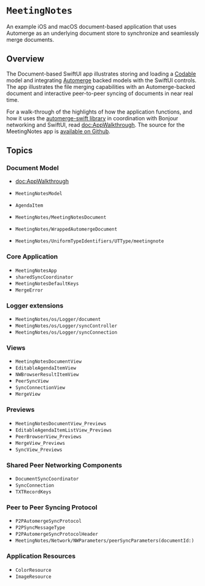 # ``MeetingNotes``

An example iOS and macOS document-based application that uses Automerge as an underlying document store to synchronize and seamlessly merge documents.   

## Overview

The Document-based SwiftUI app illustrates storing and loading a [Codable](https://developer.apple.com/documentation/swift/codable) model and integrating [Automerge](https://automerge.org/) backed models with the SwiftUI controls.
The app illustrates the file merging capabilities with an Automerge-backed document and interactive peer-to-peer syncing of documents in near real time.

For a walk-through of the highlights of how the application functions, and how it uses the [automerge-swift library](https://automerge.org/automerge-swift/documentation/automerge/) in coordination with Bonjour networking and SwiftUI, read <doc:AppWalkthrough>.
The source for the MeetingNotes app is [available on Github](https://github.com/automerge/MeetingNotes).

## Topics

### Document Model

- <doc:AppWalkthrough>
- ``MeetingNotesModel``
- ``AgendaItem``

- ``MeetingNotes/MeetingNotesDocument``
- ``MeetingNotes/WrappedAutomergeDocument``
- ``MeetingNotes/UniformTypeIdentifiers/UTType/meetingnote``

### Core Application

- ``MeetingNotesApp``
- ``sharedSyncCoordinator``
- ``MeetingNotesDefaultKeys``
- ``MergeError``

### Logger extensions

- ``MeetingNotes/os/Logger/document``
- ``MeetingNotes/os/Logger/syncController``
- ``MeetingNotes/os/Logger/syncConnection``

### Views

- ``MeetingNotesDocumentView``
- ``EditableAgendaItemView``
- ``NWBrowserResultItemView``
- ``PeerSyncView``
- ``SyncConnectionView``
- ``MergeView``


### Previews

- ``MeetingNotesDocumentView_Previews``
- ``EditableAgendaItemListView_Previews``
- ``PeerBrowserView_Previews``
- ``MergeView_Previews``
- ``SyncView_Previews``

### Shared Peer Networking Components

- ``DocumentSyncCoordinator``
- ``SyncConnection``
- ``TXTRecordKeys``

### Peer to Peer Syncing Protocol

- ``P2PAutomergeSyncProtocol``
- ``P2PSyncMessageType`` 
- ``P2PAutomergeSyncProtocolHeader``
- ``MeetingNotes/Network/NWParameters/peerSyncParameters(documentId:)``

### Application Resources

- ``ColorResource``
- ``ImageResource``
